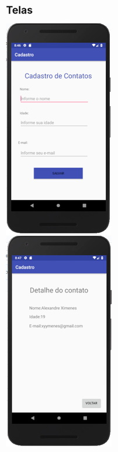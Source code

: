 # Telas

<img src="https://github.com/alexandreximenes/up/blob/master/Cadastro/img/cadastro.PNG" alt="Tela de cadastro">

<img src="https://github.com/alexandreximenes/up/blob/master/Cadastro/img/detalhe.PNG" alt="Tela de cadastro">
